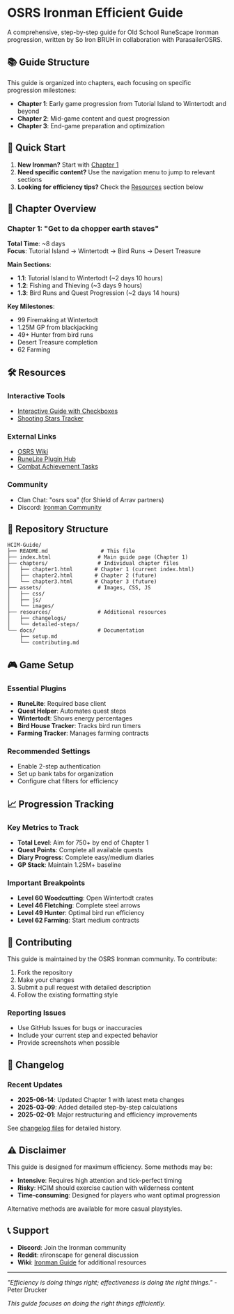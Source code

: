 # OSRS Ironman Efficient Guide

A comprehensive, step-by-step guide for Old School RuneScape Ironman progression, written by So Iron BRUH in collaboration with ParasailerOSRS.

## 📚 Guide Structure

This guide is organized into chapters, each focusing on specific progression milestones:

- **Chapter 1**: Early game progression from Tutorial Island to Wintertodt and beyond
- **Chapter 2**: Mid-game content and quest progression  
- **Chapter 3**: End-game preparation and optimization

## 🎯 Quick Start

1. **New Ironman?** Start with [Chapter 1](chapters/chapter1.html)
2. **Need specific content?** Use the navigation menu to jump to relevant sections
3. **Looking for efficiency tips?** Check the [Resources](#resources) section below

## 📖 Chapter Overview

### Chapter 1: "Get to da chopper earth staves"
**Total Time**: ~8 days  
**Focus**: Tutorial Island → Wintertodt → Bird Runs → Desert Treasure

**Main Sections**:
- **1.1**: Tutorial Island to Wintertodt (~2 days 10 hours)
- **1.2**: Fishing and Thieving (~3 days 9 hours) 
- **1.3**: Bird Runs and Quest Progression (~2 days 14 hours)

**Key Milestones**:
- 99 Firemaking at Wintertodt
- 1.25M GP from blackjacking
- 49+ Hunter from bird runs
- Desert Treasure completion
- 62 Farming

## 🛠️ Resources

### Interactive Tools
- [Interactive Guide with Checkboxes](https://umkyzn.github.io/BRUHsailer/)
- [Shooting Stars Tracker](https://osrsportal.com/shooting-stars-tracker)

### External Links
- [OSRS Wiki](https://oldschool.runescape.wiki/)
- [RuneLite Plugin Hub](https://runelite.net/plugin-hub)
- [Combat Achievement Tasks](https://oldschool.runescape.wiki/w/Combat_Achievements)

### Community
- Clan Chat: "osrs soa" (for Shield of Arrav partners)
- Discord: [Ironman Community](https://discord.gg/ironman)

## 📁 Repository Structure

```
HCIM-Guide/
├── README.md                 # This file
├── index.html               # Main guide page (Chapter 1)
├── chapters/                # Individual chapter files
│   ├── chapter1.html       # Chapter 1 (current index.html)
│   ├── chapter2.html       # Chapter 2 (future)
│   └── chapter3.html       # Chapter 3 (future)
├── assets/                  # Images, CSS, JS
│   ├── css/
│   ├── js/
│   └── images/
├── resources/               # Additional resources
│   ├── changelogs/
│   └── detailed-steps/
└── docs/                    # Documentation
    ├── setup.md
    └── contributing.md
```

## 🎮 Game Setup

### Essential Plugins
- **RuneLite**: Required base client
- **Quest Helper**: Automates quest steps
- **Wintertodt**: Shows energy percentages
- **Bird House Tracker**: Tracks bird run timers
- **Farming Tracker**: Manages farming contracts

### Recommended Settings
- Enable 2-step authentication
- Set up bank tabs for organization
- Configure chat filters for efficiency

## 📈 Progression Tracking

### Key Metrics to Track
- **Total Level**: Aim for 750+ by end of Chapter 1
- **Quest Points**: Complete all available quests
- **Diary Progress**: Complete easy/medium diaries
- **GP Stack**: Maintain 1.25M+ baseline

### Important Breakpoints
- **Level 60 Woodcutting**: Open Wintertodt crates
- **Level 46 Fletching**: Complete steel arrows
- **Level 49 Hunter**: Optimal bird run efficiency
- **Level 62 Farming**: Start medium contracts

## 🤝 Contributing

This guide is maintained by the OSRS Ironman community. To contribute:

1. Fork the repository
2. Make your changes
3. Submit a pull request with detailed description
4. Follow the existing formatting style

### Reporting Issues
- Use GitHub Issues for bugs or inaccuracies
- Include your current step and expected behavior
- Provide screenshots when possible

## 📝 Changelog

### Recent Updates
- **2025-06-14**: Updated Chapter 1 with latest meta changes
- **2025-03-09**: Added detailed step-by-step calculations
- **2025-02-01**: Major restructuring and efficiency improvements

See [changelog files](resources/changelogs/) for detailed history.

## ⚠️ Disclaimer

This guide is designed for maximum efficiency. Some methods may be:
- **Intensive**: Requires high attention and tick-perfect timing
- **Risky**: HCIM should exercise caution with wilderness content
- **Time-consuming**: Designed for players who want optimal progression

Alternative methods are available for more casual playstyles.

## 📞 Support

- **Discord**: Join the Ironman community
- **Reddit**: r/ironscape for general discussion
- **Wiki**: [Ironman Guide](https://oldschool.runescape.wiki/w/Ironman_guide) for additional resources

---

*"Efficiency is doing things right; effectiveness is doing the right things."* - Peter Drucker

*This guide focuses on doing the right things efficiently.* 